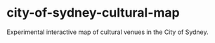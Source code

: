 # city-of-sydney-cultural-map
Experimental interactive map of cultural venues in the City of Sydney.
